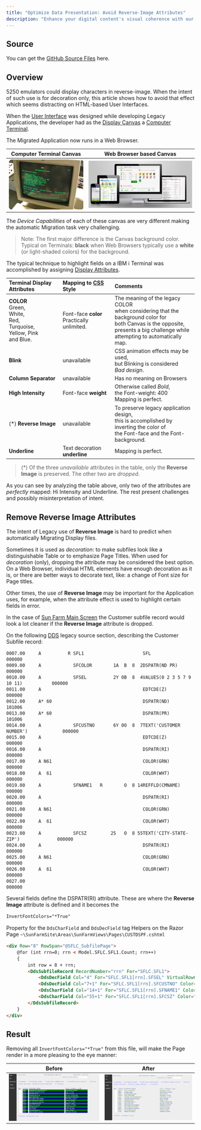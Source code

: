 ```yaml
---
title: "Optimize Data Presentation: Avoid Reverse-Image Attributes"
description: "Enhance your digital content's visual coherence with our guide on Remove Reverse-Image Attributes."
---
```

## Source

You can get the [GitHub Source Files](https://github.com/asnaqsys-examples/sunfarm-ui-enhancements) here.

## Overview

5250 emulators could display characters in reverse-image. When the intent of such use is for decoration only, this article shows how to avoid that effect which seems distracting on HTML-based User Interfaces.

When the [User Interface](https://en.wikipedia.org/wiki/User_interface) was designed while developing Legacy Applications, the developer had as the [Display Canvas](https://en.wikipedia.org/wiki/Canvas_(GUI)) a [Computer Terminal](https://en.wikipedia.org/wiki/Computer_terminal).

The Migrated Application now runs in a Web Browser.


| Computer Terminal Canvas | Web Browser based Canvas |
| :-: | :-: |
| ![Legacy Customer Inquiry Screen](./images/ibm-terminal.png) | ![Migrated Customer Inquiry Screen](./images/web-based-application.png) |

The *Device Capabilities* of each of these canvas are very different making the automatic Migration task very challenging.

>Note: The first major difference is the Canvas background color. Typical on Terminals: **black** when Web Browsers typically use a **white** (or light-shaded colors) for the background.

The typical technique to highlight fields on a IBM i Terminal was accomplished by assigning [Display Attributes](https://www.ibm.com/docs/en/i/7.5?topic=80-dspatr-display-attribute-keyword-display-files).

| Terminal Display Attributes | Mapping to [CSS](https://developer.mozilla.org/en-US/docs/Learn/CSS/First_steps/What_is_CSS) Style | Comments |
|  :- | :- | :- |
| **COLOR**<br>Green,<br> White,<br> Red,<br> Turquoise,<br> Yellow, Pink<br> and Blue. | Font-face **color**<br>Practically unlimited.| The meaning of the legacy COLOR<br> when considering that the background color for<br> both Canvas is the opposite,<br> presents a big challenge while<br> attempting to automatically map.|
| **Blink** |  unavailable | CSS animation effects may be used,<br> but Blinking is considered<br> *Bad design*. |
| **Column Separator** | unavailable | Has no meaning on Browsers |
| **High Intensity** | Font-face **weight** | Otherwise called *Bold*,<br>the Font-weight: 400<br> Mapping is perfect.|
| (*) **Reverse Image** | unavailable | To preserve legacy application design,<br> this is accomplished by inverting the color of<br> the Font-face and the Font-background.|
| **Underline** |  Text decoration **underline** | Mapping is perfect. |

>(\*) Of the three *unavailable* attributes in the table, only the **Reverse Image** is preserved. The other two are *dropped*.

As you can see by analyzing the table above, only two of the attributes are *perfectly* mapped: Hi Intensity and Underline. The rest present challenges and possibly misinterpretation of intent.

## Remove Reverse Image Attributes

The intent of Legacy use of **Reverse Image** is hard to predict when automatically Migrating Display files.

Sometimes it is used as *decoration*: to make subfiles look like a distinguishable Table or to emphasize Page Titles. When used for *decoration* (only), dropping the attribute may be considered the best option. On a Web Browser, individual HTML elements have enough decoration as it is, or there are better ways to decorate text, like: a change of Font size for Page titles.

Other times, the use of **Reverse Image** may be important for the Application uses, for example, when the attribute effect is used to highlight certain fields in error.

In the case of [Sun Farm Main Screen](/examples/sunfarm/sunfarm.html#main-screen) the Customer subfile record would look a lot cleaner if the **Reverse Image** attribute is dropped.

On the following [DDS](https://www.ibm.com/docs/en/i/7.5?topic=dds-display-files) legacy source section, describing the Customer Subfile record:

```
0007.00     A          R SFL1                      SFL                                 000000
0009.00     A            SFCOLOR        1A  B  8  2DSPATR(ND PR)                       000000
0010.00     A            SFSEL          2Y 0B  8  4VALUES(0 2 3 5 7 9 10 11)           000000
0011.00     A                                      EDTCDE(Z)                           000000
0012.00     A* 60                                  DSPATR(ND)                          101006
0013.00     A* 60                                  DSPATR(PR)                          101006
0014.00     A            SFCUSTNO       6Y 0O  8  7TEXT('CUSTOMER NUMBER')             000000
0015.00     A                                      EDTCDE(Z)                           000000
0016.00     A                                      DSPATR(RI)                          000000
0017.00     A N61                                  COLOR(GRN)                          000000
0018.00     A  61                                  COLOR(WHT)                          000000
0019.00     A            SFNAME1   R        O  8 14REFFLD(CMNAME)                      000000
0020.00     A                                      DSPATR(RI)                          000000
0021.00     A N61                                  COLOR(GRN)                          000000
0022.00     A  61                                  COLOR(WHT)                          000000
0023.00     A            SFCSZ         25   O  8 55TEXT('CITY-STATE-ZIP')              000000
0024.00     A                                      DSPATR(RI)                          000000
0025.00     A N61                                  COLOR(GRN)                          000000
0026.00     A  61                                  COLOR(WHT)                          000000
0027.00                                                                                000000
```

Several fields define the DSPATR(RI) attribute. These are where the **Reverse Image** attribute is defined and it becomes the 

```html
InvertFontColors="*True"
```

Property for the `DdsCharField` and `DdsDecField` tag Helpers on the Razor Page `~\SunFarmSite\Areas\SunFarmViews\Pages\CUSTDSPF.cshtml`

```html
<div Row="8" RowSpan="@SFLC_SubfilePage">
    @for (int rrn=0; rrn < Model.SFLC.SFL1.Count; rrn++)
    {
        int row = 8 + rrn;
        <DdsSubfileRecord RecordNumber="rrn" For="SFLC.SFL1">
            <DdsDecField Col="4" For="SFLC.SFL1[rrn].SFSEL" VirtualRowCol="@row,4" EditCode="Z" ValuesText="'0','2','3','5','7','9','10','11'" tabIndex=@pageTabIndex++ />
            <DdsDecField Col="7+1" For="SFLC.SFL1[rrn].SFCUSTNO" Color="Green : !61 , DarkBlue : 61" InvertFontColors="*True" EditCode="Z" Comment="CUSTOMER NUMBER" />
            <DdsCharField Col="14+1" For="SFLC.SFL1[rrn].SFNAME1" Color="Green : !61 , DarkBlue : 61" InvertFontColors="*True" />
            <DdsCharField Col="55+1" For="SFLC.SFL1[rrn].SFCSZ" Color="Green : !61 , DarkBlue : 61" InvertFontColors="*True" Comment="CITY-STATE-ZIP" />
        </DdsSubfileRecord>
    }
</div>
```

## Result

Removing all `InvertFontColors="*True"` from this file, will make the Page render in a more pleasing to the eye manner:

| Before | After |
| :-: | :-: |
| ![Before](./images/migrated-customer-inquiry.png) | ![After](./images/migrated-customer-inquiry-no-reverse-image.png) |


